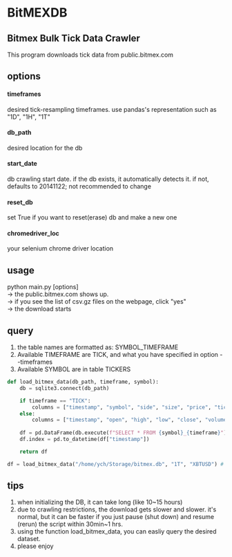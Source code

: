 # BitMEXDB

## Bitmex Bulk Tick Data Crawler
This program downloads tick data from public.bitmex.com

## options
#### timeframes
desired tick-resampling timeframes. use pandas's representation such as "1D", "1H", "1T"  
#### db_path
desired location for the db  
#### start_date
db crawling start date. if the db exists, it automatically detects it. if not, defaults to 20141122; 
not recommended to change  
#### reset_db
set True if you want to reset(erase) db and make a new one
#### chromedriver_loc
your selenium chrome driver location

## usage
python main.py [options]  
-> the public.bitmex.com shows up.  
-> if you see the list of csv.gz files on the webpage, click "yes"  
-> the download starts  

## query
1. the table names are formatted as: SYMBOL_TIMEFRAME
2. Available TIMEFRAME are TICK, and what you have specified in option --timeframes
3. Available SYMBOL are in table TICKERS

```python
def load_bitmex_data(db_path, timeframe, symbol):
    db = sqlite3.connect(db_path)

    if timeframe == "TICK":
        columns = ["timestamp", "symbol", "side", "size", "price", "tickDirection", "trdMatchID", "grossValue", "homeNotional", "foreignNotional"]
    else:
        columns = ["timestamp", "open", "high", "low", "close", "volume", "lowFirst"]
        
    df = pd.DataFrame(db.execute(f"SELECT * FROM {symbol}_{timeframe}"), columns=columns)
    df.index = pd.to_datetime(df["timestamp"])

    return df

df = load_bitmex_data("/home/ych/Storage/bitmex.db", "1T", "XBTUSD") # loads XBTUSD_1T table which has 1min candlesticks of XBTUSD
```

## tips
1. when initializing the DB, it can take long (like 10~15 hours)    
2. due to crawling restrictions, the download gets slower and slower. it's normal, but it can be faster if you just pause (shut down) and resume (rerun) the script within 30min~1 hrs.  
3. using the function load_bitmex_data, you can easliy query the desired dataset.
4. please enjoy
